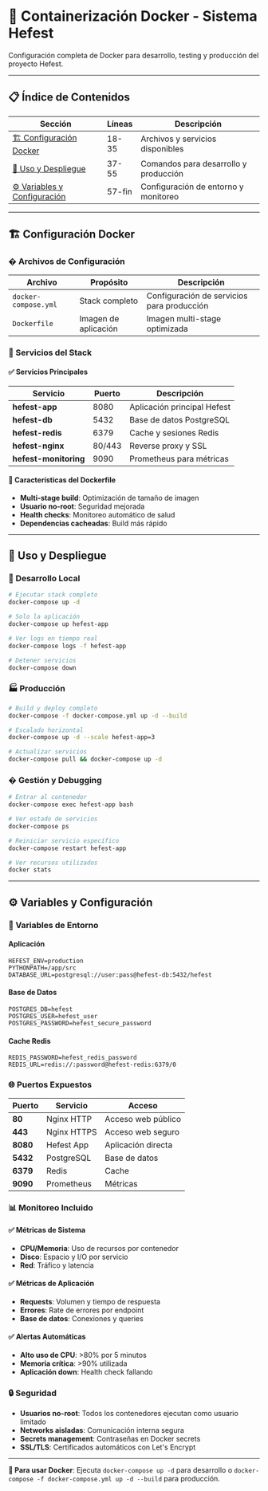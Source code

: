 # 🐳 Containerización Docker - Sistema Hefest

Configuración completa de Docker para desarrollo, testing y producción del proyecto Hefest.

---

## 📋 Índice de Contenidos

| Sección | Líneas | Descripción |
|---------|--------|-------------|
| [🏗️ Configuración Docker](#%EF%B8%8F-configuración-docker) | 18-35 | Archivos y servicios disponibles |
| [🚀 Uso y Despliegue](#-uso-y-despliegue) | 37-55 | Comandos para desarrollo y producción |
| [⚙️ Variables y Configuración](#%EF%B8%8F-variables-y-configuración) | 57-fin | Configuración de entorno y monitoreo |

---

## 🏗️ Configuración Docker

### � Archivos de Configuración

| Archivo | Propósito | Descripción |
|---------|-----------|-------------|
| `docker-compose.yml` | Stack completo | Configuración de servicios para producción |
| `Dockerfile` | Imagen de aplicación | Imagen multi-stage optimizada |

### 🔧 Servicios del Stack

#### ✅ Servicios Principales
| Servicio | Puerto | Descripción |
|----------|--------|-------------|
| **hefest-app** | 8080 | Aplicación principal Hefest |
| **hefest-db** | 5432 | Base de datos PostgreSQL |
| **hefest-redis** | 6379 | Cache y sesiones Redis |
| **hefest-nginx** | 80/443 | Reverse proxy y SSL |
| **hefest-monitoring** | 9090 | Prometheus para métricas |

#### 🎯 Características del Dockerfile
- **Multi-stage build**: Optimización de tamaño de imagen
- **Usuario no-root**: Seguridad mejorada
- **Health checks**: Monitoreo automático de salud
- **Dependencias cacheadas**: Build más rápido

---

## 🚀 Uso y Despliegue

### 🔧 Desarrollo Local

```bash
# Ejecutar stack completo
docker-compose up -d

# Solo la aplicación
docker-compose up hefest-app

# Ver logs en tiempo real
docker-compose logs -f hefest-app

# Detener servicios
docker-compose down
```

### 🏭 Producción

```bash
# Build y deploy completo
docker-compose -f docker-compose.yml up -d --build

# Escalado horizontal
docker-compose up -d --scale hefest-app=3

# Actualizar servicios
docker-compose pull && docker-compose up -d
```

### � Gestión y Debugging

```bash
# Entrar al contenedor
docker-compose exec hefest-app bash

# Ver estado de servicios
docker-compose ps

# Reiniciar servicio específico
docker-compose restart hefest-app

# Ver recursos utilizados
docker stats
```

---

## ⚙️ Variables y Configuración

### 🔧 Variables de Entorno

#### Aplicación
```env
HEFEST_ENV=production
PYTHONPATH=/app/src
DATABASE_URL=postgresql://user:pass@hefest-db:5432/hefest
```

#### Base de Datos
```env
POSTGRES_DB=hefest
POSTGRES_USER=hefest_user
POSTGRES_PASSWORD=hefest_secure_password
```

#### Cache Redis
```env
REDIS_PASSWORD=hefest_redis_password
REDIS_URL=redis://:password@hefest-redis:6379/0
```

### 🌐 Puertos Expuestos

| Puerto | Servicio | Acceso |
|--------|----------|--------|
| **80** | Nginx HTTP | Acceso web público |
| **443** | Nginx HTTPS | Acceso web seguro |
| **8080** | Hefest App | Aplicación directa |
| **5432** | PostgreSQL | Base de datos |
| **6379** | Redis | Cache |
| **9090** | Prometheus | Métricas |

### 📊 Monitoreo Incluido

#### ✅ Métricas de Sistema
- **CPU/Memoria**: Uso de recursos por contenedor
- **Disco**: Espacio y I/O por servicio
- **Red**: Tráfico y latencia

#### ✅ Métricas de Aplicación
- **Requests**: Volumen y tiempo de respuesta
- **Errores**: Rate de errores por endpoint
- **Base de datos**: Conexiones y queries

#### ✅ Alertas Automáticas
- **Alto uso de CPU**: >80% por 5 minutos
- **Memoria crítica**: >90% utilizada
- **Aplicación down**: Health check fallando

### 🔒 Seguridad

- **Usuarios no-root**: Todos los contenedores ejecutan como usuario limitado
- **Networks aisladas**: Comunicación interna segura
- **Secrets management**: Contraseñas en Docker secrets
- **SSL/TLS**: Certificados automáticos con Let's Encrypt

---

**📖 Para usar Docker**: Ejecuta `docker-compose up -d` para desarrollo o `docker-compose -f docker-compose.yml up -d --build` para producción.
